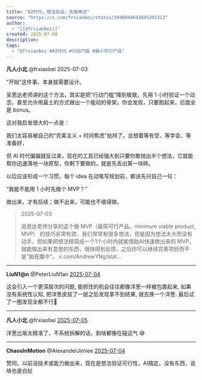 ```yaml
---
title: "AI时代，想法验证，先做再说"
source: "https://x.com/frxiaobei/status/1940944643845202313"
author:
  - "[[@frxiaobei]]"
created: 2025-07-08
description:
tags:
  - "@frxiaobei #AI时代 #行动门槛 #最小可行产品"
---
```

**凡人小北** @frxiaobei 2025-07-03

“开始”这件事，本身就需要设计。

吴恩达老师讲的这个方法，其实是把“行动门槛”降到极致，先用 1 小时验证一个动念，甚至允许用最土的方式做出一个能动的骨架。你会发现，只要跑起来，后面全是 bonus。

这对我启发很大的一点是：

我们太容易被自己的“完美主义 + 时间焦虑”劫持了。总想着等有空、等学会、等准备好，

但 AI 时代偏偏就反过来，现在的工具已经强大到只要你敢抛出半个想法，它就能帮你迅速落地一块原型，你剩下要做的，就是先丢出第一块砖。

以后应该形成一个习惯，每个 idea 在动笔写规划前，都该先问自己一句：

“我能不能用 1 小时先做个 MVP？”

做出来，才有后续；做不出来，可能也不值得做。

> 2025-07-03
> 
> 吴恩达老师分享的这个做 MVP（最简可行产品，minimum viable product, MVP） 的技巧非常有效，我们常常有很多想法，但是因为想法太大而没有动手，但如果把想法精简成一个1个小时内就能借助AI快速做出来的 MVP，就能做出来有意思的东西，很快得到反馈，之后你可以继续完善项目而不是“胎死腹中”。 x.com/AndrewYNg/stat…

---

**LiuN1@n** @PeterLiuN1an [2025-07-04](https://x.com/PeterLiuN1an/status/1941014315567665266)

这会引入一个更深层次的问题, 能抓住的机会往往都像洋葱一样被包裹起来, 如果没有系统性认知, 把洋葱皮拔了一层之后发现拿不到结果, 就去换一个洋葱. 最后试了一圈发现全都不行🤣

---

**凡人小北** @frxiaobei [2025-07-05](https://x.com/frxiaobei/status/1941335434065478004)

洋葱比喻太精准了，不系统拆解的话，剥啥都像在碰运气 😅

---

**ChaosInMotion** @AlexanderJimlee [2025-07-04](https://x.com/AlexanderJimlee/status/1941028272139391370)

赞同，以前没技术或能力做出来，现在是想法验证可行性，AI搞定。没有东西，说啥也是白扯